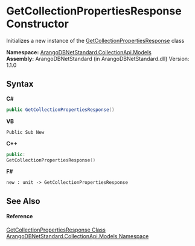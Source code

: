 # GetCollectionPropertiesResponse Constructor 
 

Initializes a new instance of the <a href="e10e7b86-a831-f90c-c2d1-6c0b2f89dbab">GetCollectionPropertiesResponse</a> class

**Namespace:**&nbsp;<a href="eddef630-2e74-9b99-ee5b-91305adea48b">ArangoDBNetStandard.CollectionApi.Models</a><br />**Assembly:**&nbsp;ArangoDBNetStandard (in ArangoDBNetStandard.dll) Version: 1.1.0

## Syntax

**C#**<br />
``` C#
public GetCollectionPropertiesResponse()
```

**VB**<br />
``` VB
Public Sub New
```

**C++**<br />
``` C++
public:
GetCollectionPropertiesResponse()
```

**F#**<br />
``` F#
new : unit -> GetCollectionPropertiesResponse
```


## See Also


#### Reference
<a href="e10e7b86-a831-f90c-c2d1-6c0b2f89dbab">GetCollectionPropertiesResponse Class</a><br /><a href="eddef630-2e74-9b99-ee5b-91305adea48b">ArangoDBNetStandard.CollectionApi.Models Namespace</a><br />